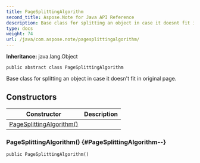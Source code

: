 ```yaml
---
title: PageSplittingAlgorithm
second_title: Aspose.Note for Java API Reference
description: Base class for splitting an object in case it doesnt fit in original page.
type: docs
weight: 74
url: /java/com.aspose.note/pagesplittingalgorithm/
---
```


**Inheritance:**
java.lang.Object
```
public abstract class PageSplittingAlgorithm
```

Base class for splitting an object in case it doesn't fit in original page.
## Constructors

| Constructor | Description |
| --- | --- |
| [PageSplittingAlgorithm()](#PageSplittingAlgorithm--) |  |
### PageSplittingAlgorithm() {#PageSplittingAlgorithm--}
```
public PageSplittingAlgorithm()
```


